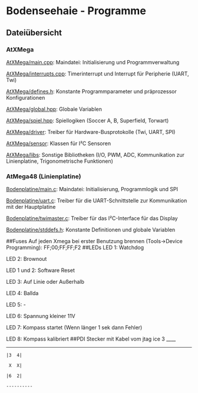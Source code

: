 ﻿# Bodenseehaie - Programme

## Dateiübersicht

### AtXMega

[AtXMega/main.cpp](AtXMega/main.cpp): Maindatei: Initialisierung und Programmverwaltung


[AtXMega/interrupts.cpp](AtXMega/interrupts.cpp): Timerinterrupt und Interrupt für Peripherie (UART, Twi)

[AtXMega/defines.h](AtXMega/defines.h): Konstante Programmparameter und präprozessor Konfigurationen


[AtXMega/global.hpp](AtXMega/global.hpp): Globale Variablen


[AtXMega/spiel.hpp](AtXMega/spiel.hpp): Spiellogiken (Soccer A, B, Superfield, Torwart)


[AtXMega/driver](AtXMega/driver): Treiber für Hardware-Busprotokolle (Twi, UART, SPI)


[AtXMega/sensor](AtXMega/sensor): Klassen für I²C Sensoren


[AtXMega/libs](AtXMega/libs): Sonstige Bibliotheken (I/O, PWM, ADC, Kommunikation zur Linienplatine, Trigonometrische Funktionen)


### AtMega48 (Linienplatine)

[Bodenplatine/main.c](Bodenplatine/main.c): Maindatei: Initialisierung, Programmlogik und SPI


[Bodenplatine/uart.c](Bodenplatine/uart.c): Treiber für die UART-Schnittstelle zur Kommunikation mit der Hauptplatine


[Bodenplatine/twimaster.c](Bodenplatine/twimaster.c): Treiber für das I²C-Interface für das Display


[Bodenplatine/stddefs.h](Bodenplatine/stddefs.h): Konstante Definitionen und globale Variablen


##Fuses
Auf jeden Xmega bei erster Benutzung brennen (Tools->Device Programming):
FF;00;FF;FF;F2
##LEDs
LED 1: Watchdog
	
LED 2: Brownout
	
LED 1 und 2: Software Reset
	
LED 3: Auf Linie oder Außerhalb
	
LED 4: Ballda
	
LED 5: -
	
LED 6: Spannung kleiner 11V
	
LED 7: Kompass startet (Wenn länger 1 sek dann Fehler)
	
LED 8: Kompass kalibriert
##PDI Stecker mit Kabel vom jtag ice 3
 	____
______	
	|3	4|
	 
	 X	X|
	
	|6	2|
	 
	----------